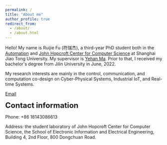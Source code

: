 ```yaml
---
permalink: /
title: "About me"
author_profile: true
redirect_from: 
  - /about/
  - /about.html
---
```


Hello! My name is Ruijie Fu (符瑞杰), a third-year PhD student both in the [Automation](https://automation.sjtu.edu.cn/) and [John Hopcroft Center for Computer Science](https://jhc.sjtu.edu.cn/) at Shanghai Jiao Tong University. My supervisor is [Yehan Ma](https://automation.sjtu.edu.cn/yehanma). Prior to that, I received my bachelor's degree from Jilin University in June, 2022.

My research interests are mainly in the control, communication, and computation co-design on Cyber-Physical Systems, Industrial IoT, and Real-time Systems.

[Email](furj2022@sjtu.edu.cn)

<span style="font-size:24px; font-weight:bold;">Contact information</span>

Phone: +86 18143086613

Address: the student laboratory of John Hopcroft Center for Computer Science, the School of Electronic Information and Electrical Engineering, Building 4, 2nd Floor, 800 Dongchuan Road.

